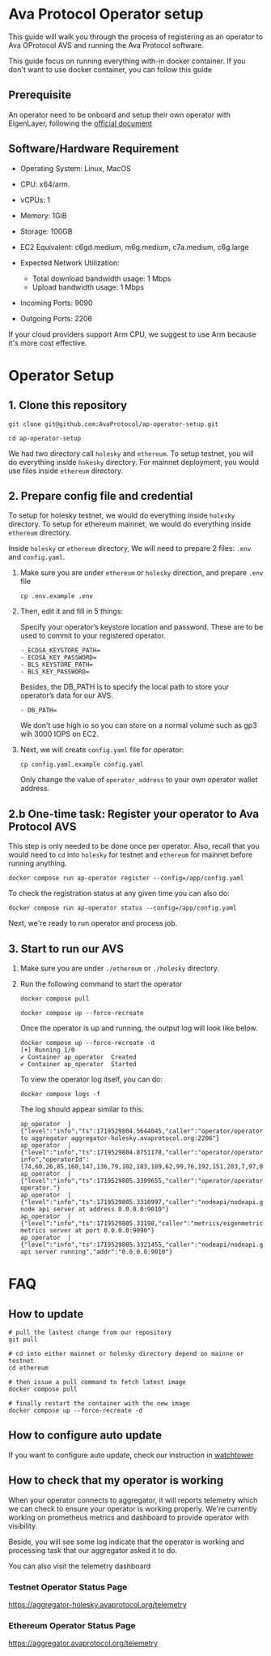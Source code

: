 # Ava Protocol Operator setup

This guide will walk you through the process of registering as an operator to Ava OProtocol AVS and running the Ava Protocol software.

This guide focus on running everything with-in docker container. If you don't
want to use docker container, you can follow this guide 

## Prerequisite

An operator need to be onboard and setup their own operator with EigenLayer,
following the [official
document](https://docs.eigenlayer.xyz/eigenlayer/operator-guides/operator-introduction)

## Software/Hardware Requirement

- Operating System: Linux, MacOS
- CPU: x64/arm. 
- vCPUs: 1
- Memory: 1GiB
- Storage: 100GB
- EC2 Equivalent: c6gd.medium, m6g.medium, c7a.medium, c6g.large
- Expected Network Utilization:
    - Total download bandwidth usage: 1 Mbps
    - Upload bandwidth usage: 1 Mbps

- Incoming Ports: 9090
- Outgoing Ports: 2206

If your cloud providers support Arm CPU, we suggest to use Arm because it's more cost effective.

# Operator Setup

## 1. Clone this repository

```
git clone git@github.com:AvaProtocol/ap-operator-setup.git

cd ap-operator-setup
```

We had two directory call `holesky` and `ethereum`. To setup testnet, you will do
everything inside `hokesky` directory. For mainnet deployment, you would use
files inside `ethereum` directory.


## 2. Prepare config file and credential

To setup for holesky testnet, we would do everything inside `holesky` directory.
To setup for ethereum mainnet, we would do everything inside `ethereum` directory.

Inside `holesky` or `ethereum` directory, We will need to prepare 2 files: `.env` and `config.yaml`.

1. Make sure you are under `ethereum` or `holesky` direction, and prepare `.env` file
    ```
    cp .env.example .env
    ```

2. Then, edit it and fill in 5 things:

    Specify your operator’s keystore location and password. These are to be used to commit to your registered operator.
    ```
    - ECDSA_KEYSTORE_PATH=
    - ECDSA_KEY_PASSWORD=
    - BLS_KEYSTORE_PATH=
    - BLS_KEY_PASSWORD=
    ```

    Besides, the DB_PATH is to specify the local path to store your operator’s data for our AVS.
    ```
    - DB_PATH=
    ```

    We don't use high io so you can store on a normal volume such as gp3 wih 3000
    IOPS on EC2.

3. Next, we will create `config.yaml` file for operator:

    ```
    cp config.yaml.example config.yaml
    ```

    Only change the value of `operator_address` to your own operator wallet address.


## 2.b One-time task: Register your operator to Ava Protocol AVS

This step is only needed to be done once per operator. Also, recall that you
would need to `cd` into `holesky` for testnet and `ethereum` for mainnet before
running anything.


```
docker compose run ap-operator register --config=/app/config.yaml
```

To check the registration status at any given time you can also do:

```
docker compose run ap-operator status --config=/app/config.yaml
```

Next, we're ready to run operator and process job.

## 3. Start to run our AVS
1. Make sure you are under `./ethereum` or `./holesky` directory.
2. Run the following command to start the operator
    ```
    docker compose pull

    docker compose up --force-recreate
    ```

    Once the operator is up and running, the output log will look like below.
    ```
    docker compose up --force-recreate -d
    [+] Running 1/0
    ✔ Container ap_operator  Created
    ✔ Container ap_operator  Started
    ```

    To view the operator log itself, you can do:

    ```
    docker compose logs -f 
    ```

    The log should appear similar to this:
    
    ```
    ap_operator  | {"level":"info","ts":1719529804.5644045,"caller":"operator/operator.go:263","msg":"Connect to aggregator aggregator-holesky.avaprotocol.org:2206"}
    ap_operator  | {"level":"info","ts":1719529804.8751178,"caller":"operator/operator.go:307","msg":"Operator info","operatorId":[74,60,26,85,160,147,136,79,102,183,189,62,99,76,192,151,203,7,97,85,230,236,25,160,46,242,83,194,177,93,63,163],"operatorAddr":"0x2273e70Ea0F159985a9312e875839CbF242f162e","operatorG1Pubkey":"E([13980129839750270625587959504067205960106881892608925358182969477593110597180,2713793992502006479543294653290264953732656227600455037615150886215476630684])","operatorG2Pubkey":"E([10006440951214432193970386287330007898372605552301114697229665952718363326438+2917899138783614023915162275072742305856792653861495716209344717215206657922*u,20465317265628248898772842070116958367267377808142334627836040792686631701030+11895853732396257221594908719294998059804388586884333547663795174064486592588*u])"}
    ap_operator  | {"level":"info","ts":1719529805.3309655,"caller":"operator/operator.go:330","msg":"Starting operator."}
    ap_operator  | {"level":"info","ts":1719529805.3310997,"caller":"nodeapi/nodeapi.go:104","msg":"Starting node api server at address 0.0.0.0:9010"}
    ap_operator  | {"level":"info","ts":1719529805.33198,"caller":"metrics/eigenmetrics.go:81","msg":"Starting metrics server at port 0.0.0.0:9090"}
    ap_operator  | {"level":"info","ts":1719529805.3321455,"caller":"nodeapi/nodeapi.go:238","msg":"node api server running","addr":"0.0.0.0:9010"}
    ```

# FAQ

## How to update

```
# pull the lastest change from our repository
git pull

# cd into either mainnet or holesky directory depend on mainne or testnet
cd ethereum

# then issue a pull command to fetch latest image
docker compose pull

# finally restart the container with the new image
docker compose up --force-recreate -d
```

## How to configure auto update

If you want to configure auto update, check our instruction in
[watchtower](watchtower)


## How to check that my operator is working

When your operator connects to aggregator, it will reports telemetry which we
can check to ensure your operator is working properly. We're currently working
on prometheus metrics and dashboard to provide operator with visibility.

Beside, you will see some log indicate that the operator is working and
processing task that our aggregator asked it to do.

You can also visit the telemetry dashboard

### Testnet Operator Status Page

https://aggregator-holesky.avaprotocol.org/telemetry

### Ethereum Operator Status Page

https://aggregator.avaprotocol.org/telemetry